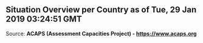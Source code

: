 ## Situation Overview per Country as of Tue, 29 Jan 2019 03:24:51 GMT

Source: **ACAPS (Assessment Capacities Project) - https://www.acaps.org**